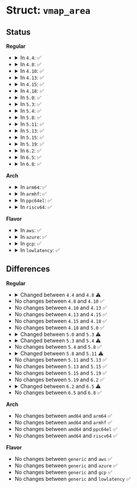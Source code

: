 # Struct: <code>vmap_area</code>

## Status
<b>Regular</b>
<ul>
<li>
<details>
<summary>In <code>4.4</code>: ✅</summary>

```c
struct vmap_area {
    long unsigned int va_start;
    long unsigned int va_end;
    long unsigned int flags;
    struct rb_node rb_node;
    struct list_head list;
    struct list_head purge_list;
    struct vm_struct *vm;
    struct callback_head callback_head;
};
```
</details>
</li>
<li>
<details>
<summary>In <code>4.8</code>: ✅</summary>

```c
struct vmap_area {
    long unsigned int va_start;
    long unsigned int va_end;
    long unsigned int flags;
    struct rb_node rb_node;
    struct list_head list;
    struct llist_node purge_list;
    struct vm_struct *vm;
    struct callback_head callback_head;
};
```
</details>
</li>
<li>
<details>
<summary>In <code>4.10</code>: ✅</summary>

```c
struct vmap_area {
    long unsigned int va_start;
    long unsigned int va_end;
    long unsigned int flags;
    struct rb_node rb_node;
    struct list_head list;
    struct llist_node purge_list;
    struct vm_struct *vm;
    struct callback_head callback_head;
};
```
</details>
</li>
<li>
<details>
<summary>In <code>4.13</code>: ✅</summary>

```c
struct vmap_area {
    long unsigned int va_start;
    long unsigned int va_end;
    long unsigned int flags;
    struct rb_node rb_node;
    struct list_head list;
    struct llist_node purge_list;
    struct vm_struct *vm;
    struct callback_head callback_head;
};
```
</details>
</li>
<li>
<details>
<summary>In <code>4.15</code>: ✅</summary>

```c
struct vmap_area {
    long unsigned int va_start;
    long unsigned int va_end;
    long unsigned int flags;
    struct rb_node rb_node;
    struct list_head list;
    struct llist_node purge_list;
    struct vm_struct *vm;
    struct callback_head callback_head;
};
```
</details>
</li>
<li>
<details>
<summary>In <code>4.18</code>: ✅</summary>

```c
struct vmap_area {
    long unsigned int va_start;
    long unsigned int va_end;
    long unsigned int flags;
    struct rb_node rb_node;
    struct list_head list;
    struct llist_node purge_list;
    struct vm_struct *vm;
    struct callback_head callback_head;
};
```
</details>
</li>
<li>
<details>
<summary>In <code>5.0</code>: ✅</summary>

```c
struct vmap_area {
    long unsigned int va_start;
    long unsigned int va_end;
    long unsigned int flags;
    struct rb_node rb_node;
    struct list_head list;
    struct llist_node purge_list;
    struct vm_struct *vm;
    struct callback_head callback_head;
};
```
</details>
</li>
<li>
<details>
<summary>In <code>5.3</code>: ✅</summary>

```c
struct vmap_area {
    long unsigned int va_start;
    long unsigned int va_end;
    long unsigned int subtree_max_size;
    long unsigned int flags;
    struct rb_node rb_node;
    struct list_head list;
    struct llist_node purge_list;
    struct vm_struct *vm;
};
```
</details>
</li>
<li>
<details>
<summary>In <code>5.4</code>: ✅</summary>

```c
struct vmap_area {
    long unsigned int va_start;
    long unsigned int va_end;
    struct rb_node rb_node;
    struct list_head list;
    long unsigned int subtree_max_size;
    struct vm_struct *vm;
    struct llist_node purge_list;
};
```
</details>
</li>
<li>
<details>
<summary>In <code>5.8</code>: ✅</summary>

```c
struct vmap_area {
    long unsigned int va_start;
    long unsigned int va_end;
    struct rb_node rb_node;
    struct list_head list;
    long unsigned int subtree_max_size;
    struct vm_struct *vm;
    struct llist_node purge_list;
};
```
</details>
</li>
<li>
<details>
<summary>In <code>5.11</code>: ✅</summary>

```c
struct vmap_area {
    long unsigned int va_start;
    long unsigned int va_end;
    struct rb_node rb_node;
    struct list_head list;
    long unsigned int subtree_max_size;
    struct vm_struct *vm;
};
```
</details>
</li>
<li>
<details>
<summary>In <code>5.13</code>: ✅</summary>

```c
struct vmap_area {
    long unsigned int va_start;
    long unsigned int va_end;
    struct rb_node rb_node;
    struct list_head list;
    long unsigned int subtree_max_size;
    struct vm_struct *vm;
};
```
</details>
</li>
<li>
<details>
<summary>In <code>5.15</code>: ✅</summary>

```c
struct vmap_area {
    long unsigned int va_start;
    long unsigned int va_end;
    struct rb_node rb_node;
    struct list_head list;
    long unsigned int subtree_max_size;
    struct vm_struct *vm;
};
```
</details>
</li>
<li>
<details>
<summary>In <code>5.19</code>: ✅</summary>

```c
struct vmap_area {
    long unsigned int va_start;
    long unsigned int va_end;
    struct rb_node rb_node;
    struct list_head list;
    long unsigned int subtree_max_size;
    struct vm_struct *vm;
};
```
</details>
</li>
<li>
<details>
<summary>In <code>6.2</code>: ✅</summary>

```c
struct vmap_area {
    long unsigned int va_start;
    long unsigned int va_end;
    struct rb_node rb_node;
    struct list_head list;
    long unsigned int subtree_max_size;
    struct vm_struct *vm;
};
```
</details>
</li>
<li>
<details>
<summary>In <code>6.5</code>: ✅</summary>

```c
struct vmap_area {
    long unsigned int va_start;
    long unsigned int va_end;
    struct rb_node rb_node;
    struct list_head list;
    long unsigned int subtree_max_size;
    struct vm_struct *vm;
    long unsigned int flags;
};
```
</details>
</li>
<li>
<details>
<summary>In <code>6.8</code>: ✅</summary>

```c
struct vmap_area {
    long unsigned int va_start;
    long unsigned int va_end;
    struct rb_node rb_node;
    struct list_head list;
    long unsigned int subtree_max_size;
    struct vm_struct *vm;
    long unsigned int flags;
};
```
</details>
</li>
</ul>
<b>Arch</b>
<ul>
<li>
<details>
<summary>In <code>arm64</code>: ✅</summary>

```c
struct vmap_area {
    long unsigned int va_start;
    long unsigned int va_end;
    struct rb_node rb_node;
    struct list_head list;
    long unsigned int subtree_max_size;
    struct vm_struct *vm;
    struct llist_node purge_list;
};
```
</details>
</li>
<li>
<details>
<summary>In <code>armhf</code>: ✅</summary>

```c
struct vmap_area {
    long unsigned int va_start;
    long unsigned int va_end;
    struct rb_node rb_node;
    struct list_head list;
    long unsigned int subtree_max_size;
    struct vm_struct *vm;
    struct llist_node purge_list;
};
```
</details>
</li>
<li>
<details>
<summary>In <code>ppc64el</code>: ✅</summary>

```c
struct vmap_area {
    long unsigned int va_start;
    long unsigned int va_end;
    struct rb_node rb_node;
    struct list_head list;
    long unsigned int subtree_max_size;
    struct vm_struct *vm;
    struct llist_node purge_list;
};
```
</details>
</li>
<li>
<details>
<summary>In <code>riscv64</code>: ✅</summary>

```c
struct vmap_area {
    long unsigned int va_start;
    long unsigned int va_end;
    struct rb_node rb_node;
    struct list_head list;
    long unsigned int subtree_max_size;
    struct vm_struct *vm;
    struct llist_node purge_list;
};
```
</details>
</li>
</ul>
<b>Flavor</b>
<ul>
<li>
<details>
<summary>In <code>aws</code>: ✅</summary>

```c
struct vmap_area {
    long unsigned int va_start;
    long unsigned int va_end;
    struct rb_node rb_node;
    struct list_head list;
    long unsigned int subtree_max_size;
    struct vm_struct *vm;
    struct llist_node purge_list;
};
```
</details>
</li>
<li>
<details>
<summary>In <code>azure</code>: ✅</summary>

```c
struct vmap_area {
    long unsigned int va_start;
    long unsigned int va_end;
    struct rb_node rb_node;
    struct list_head list;
    long unsigned int subtree_max_size;
    struct vm_struct *vm;
    struct llist_node purge_list;
};
```
</details>
</li>
<li>
<details>
<summary>In <code>gcp</code>: ✅</summary>

```c
struct vmap_area {
    long unsigned int va_start;
    long unsigned int va_end;
    struct rb_node rb_node;
    struct list_head list;
    long unsigned int subtree_max_size;
    struct vm_struct *vm;
    struct llist_node purge_list;
};
```
</details>
</li>
<li>
<details>
<summary>In <code>lowlatency</code>: ✅</summary>

```c
struct vmap_area {
    long unsigned int va_start;
    long unsigned int va_end;
    struct rb_node rb_node;
    struct list_head list;
    long unsigned int subtree_max_size;
    struct vm_struct *vm;
    struct llist_node purge_list;
};
```
</details>
</li>
</ul>

## Differences
<b>Regular</b>
<ul>
<li>
<details>
<summary>Changed between <code>4.4</code> and <code>4.8</code> ⚠️</summary>
<ul>
<li>
<b>Field type changed. </b>
<code>struct list_head purge_list</code> ➡️ <code>struct llist_node purge_list</code>
</li>
</ul>
</details>
</li>
<li>
No changes between <code>4.8</code> and <code>4.10</code> ✅
</li>
<li>
No changes between <code>4.10</code> and <code>4.13</code> ✅
</li>
<li>
No changes between <code>4.13</code> and <code>4.15</code> ✅
</li>
<li>
No changes between <code>4.15</code> and <code>4.18</code> ✅
</li>
<li>
No changes between <code>4.18</code> and <code>5.0</code> ✅
</li>
<li>
<details>
<summary>Changed between <code>5.0</code> and <code>5.3</code> ⚠️</summary>
<ul>
<li>
<b>Field added. </b>
<code>long unsigned int subtree_max_size</code>
</li>
<li>
<b>Field removed. </b>
<code>struct callback_head callback_head</code>
</li>
</ul>
</details>
</li>
<li>
<details>
<summary>Changed between <code>5.3</code> and <code>5.4</code> ⚠️</summary>
<ul>
<li>
<b>Field removed. </b>
<code>long unsigned int flags</code>
</li>
</ul>
</details>
</li>
<li>
No changes between <code>5.4</code> and <code>5.8</code> ✅
</li>
<li>
<details>
<summary>Changed between <code>5.8</code> and <code>5.11</code> ⚠️</summary>
<ul>
<li>
<b>Field removed. </b>
<code>struct llist_node purge_list</code>
</li>
</ul>
</details>
</li>
<li>
No changes between <code>5.11</code> and <code>5.13</code> ✅
</li>
<li>
No changes between <code>5.13</code> and <code>5.15</code> ✅
</li>
<li>
No changes between <code>5.15</code> and <code>5.19</code> ✅
</li>
<li>
No changes between <code>5.19</code> and <code>6.2</code> ✅
</li>
<li>
<details>
<summary>Changed between <code>6.2</code> and <code>6.5</code> ⚠️</summary>
<ul>
<li>
<b>Field added. </b>
<code>long unsigned int flags</code>
</li>
</ul>
</details>
</li>
<li>
No changes between <code>6.5</code> and <code>6.8</code> ✅
</li>
</ul>
<b>Arch</b>
<ul>
<li>
No changes between <code>amd64</code> and <code>arm64</code> ✅
</li>
<li>
No changes between <code>amd64</code> and <code>armhf</code> ✅
</li>
<li>
No changes between <code>amd64</code> and <code>ppc64el</code> ✅
</li>
<li>
No changes between <code>amd64</code> and <code>riscv64</code> ✅
</li>
</ul>
<b>Flavor</b>
<ul>
<li>
No changes between <code>generic</code> and <code>aws</code> ✅
</li>
<li>
No changes between <code>generic</code> and <code>azure</code> ✅
</li>
<li>
No changes between <code>generic</code> and <code>gcp</code> ✅
</li>
<li>
No changes between <code>generic</code> and <code>lowlatency</code> ✅
</li>
</ul>
